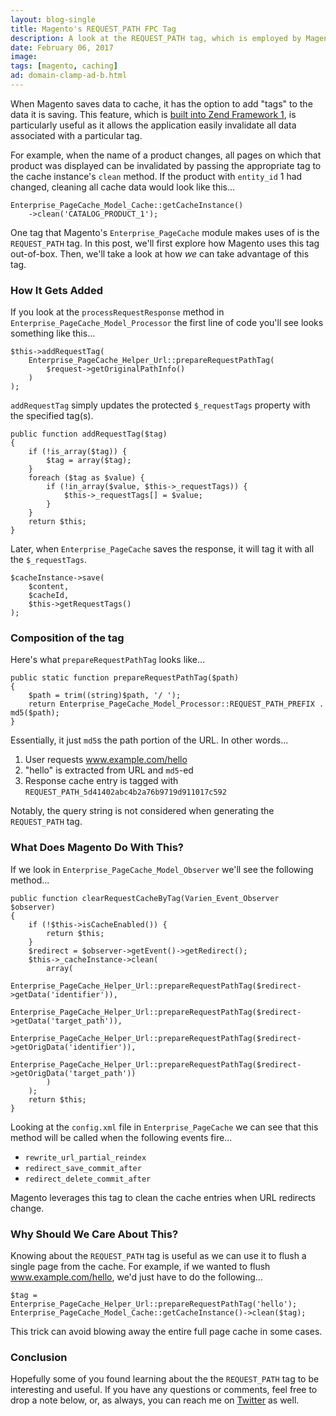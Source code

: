 ```yaml
---
layout: blog-single
title: Magento's REQUEST_PATH FPC Tag
description: A look at the REQUEST_PATH tag, which is employed by Magento's Enterprise_PageCache module.
date: February 06, 2017
image: 
tags: [magento, caching]
ad: domain-clamp-ad-b.html
---
```


When Magento saves data to cache, it has the option to add "tags" to the data it is saving. This feature, which is [built into Zend Framework 1](https://framework.zend.com/manual/1.10/en/zend.cache.theory.html#zend.cache.tags), is particularly useful as it allows the application easily invalidate all data associated with a particular tag.

For example, when the name of a product changes, all pages on which that product was displayed can be invalidated by passing the appropriate tag to the cache instance's `clean` method. If the product with `entity_id` 1 had changed, cleaning all cache data would look like this...

```php?start_inline=1
Enterprise_PageCache_Model_Cache::getCacheInstance()
    ->clean('CATALOG_PRODUCT_1');
```

One tag that Magento's `Enterprise_PageCache` module makes uses of is the `REQUEST_PATH` tag. In this post, we'll first explore how Magento uses this tag out-of-box. Then, we'll take a look at how *we* can take advantage of this tag.

<!-- excerpt_separator -->

### How It Gets Added

If you look at the `processRequestResponse` method in `Enterprise_PageCache_Model_Processor` the first line of code you'll see looks something like this...

```php?start_inline=true
$this->addRequestTag(
    Enterprise_PageCache_Helper_Url::prepareRequestPathTag(
        $request->getOriginalPathInfo()
    )
);
```

`addRequestTag` simply updates the protected `$_requestTags` property with the specified tag(s). 

```php?start_inline=true
public function addRequestTag($tag)
{
    if (!is_array($tag)) {
        $tag = array($tag);
    }
    foreach ($tag as $value) {
        if (!in_array($value, $this->_requestTags)) {
            $this->_requestTags[] = $value;
        }
    }
    return $this;
}
```

Later, when `Enterprise_PageCache` saves the response, it will tag it with all the `$_requestTags`.

```php?start_inline=true
$cacheInstance->save(
    $content,
    $cacheId,
    $this->getRequestTags()
);
```

### Composition of the tag

Here's what `prepareRequestPathTag` looks like...

```php?start_inline=true
public static function prepareRequestPathTag($path)
{
    $path = trim((string)$path, '/ ');
    return Enterprise_PageCache_Model_Processor::REQUEST_PATH_PREFIX . md5($path);
}
```

Essentially, it just `md5`s the path portion of the URL. In other words...

1. User requests www.example.com/hello
2. "hello" is extracted from URL and `md5`-ed
3. Response cache entry is tagged with `REQUEST_PATH_5d41402abc4b2a76b9719d911017c592`

Notably, the query string is not considered when generating the `REQUEST_PATH` tag.

### What Does Magento Do With This?

If we look in `Enterprise_PageCache_Model_Observer` we'll see the following method...

```php?start_inline=true
public function clearRequestCacheByTag(Varien_Event_Observer $observer)
{
    if (!$this->isCacheEnabled()) {
        return $this;
    }
    $redirect = $observer->getEvent()->getRedirect();
    $this->_cacheInstance->clean(
        array(
            Enterprise_PageCache_Helper_Url::prepareRequestPathTag($redirect->getData('identifier')),
            Enterprise_PageCache_Helper_Url::prepareRequestPathTag($redirect->getData('target_path')),
            Enterprise_PageCache_Helper_Url::prepareRequestPathTag($redirect->getOrigData('identifier')),
            Enterprise_PageCache_Helper_Url::prepareRequestPathTag($redirect->getOrigData('target_path'))
        )
    );
    return $this;
}
```

Looking at the `config.xml` file in `Enterprise_PageCache` we can see that this method will be called when the following events fire...

- `rewrite_url_partial_reindex`
- `redirect_save_commit_after`
- `redirect_delete_commit_after`

Magento leverages this tag to clean the cache entries	 when URL redirects change.

### Why Should We Care About This?

Knowing about the `REQUEST_PATH` tag is useful as we can use it to flush a single page from the cache. For example, if we wanted to flush www.example.com/hello, we'd just have to do the following...

```php?start_inline=true
$tag = Enterprise_PageCache_Helper_Url::prepareRequestPathTag('hello');
Enterprise_PageCache_Model_Cache::getCacheInstance()->clean($tag);
```

This trick can avoid blowing away the entire full page cache in some cases.

### Conclusion

Hopefully some of you found learning about the the `REQUEST_PATH` tag to be interesting and useful. If you have any questions or comments, feel free to drop a note below, or, as always, you can reach me on [Twitter](http://twitter.com/maxpchadwick) as well.